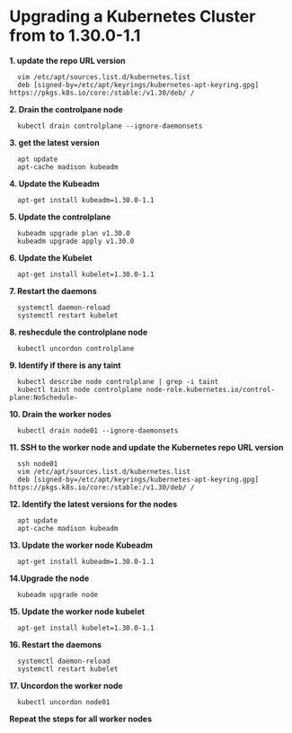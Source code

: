 # Upgrading a Kubernetes Cluster from to 1.30.0-1.1

**1. update the repo URL version** 
```shell
  vim /etc/apt/sources.list.d/kubernetes.list
  deb [signed-by=/etc/apt/keyrings/kubernetes-apt-keyring.gpg] https://pkgs.k8s.io/core:/stable:/v1.30/deb/ /
```
**2. Drain the controlpane node**
```
  kubectl drain controlplane --ignore-daemonsets
```
**3. get the latest version**
```shell
  apt update
  apt-cache madison kubeadm
```
**4. Update the Kubeadm**
```shell
  apt-get install kubeadm=1.30.0-1.1
```
**5. Update the controlplane**
```shell
  kubeadm upgrade plan v1.30.0
  kubeadm upgrade apply v1.30.0
```
**6. Update the Kubelet**
```shell
  apt-get install kubelet=1.30.0-1.1
```
**7. Restart the daemons**
```shell
  systemctl daemon-reload
  systemctl restart kubelet
```
**8. reshecdule the controlplane node**
```shell
  kubectl uncordon controlplane
```
**9. Identify if there is any taint**
```shell
  kubectl describe node controlplane | grep -i taint
  kubectl taint node controlplane node-role.kubernetes.io/control-plane:NoSchedule-
```
**10. Drain the worker nodes**
```shell
  kubectl drain node01 --ignore-daemonsets
```
**11. SSH to the worker node and update the Kubernetes repo URL version**
```shell
  ssh node01
  vim /etc/apt/sources.list.d/kubernetes.list
  deb [signed-by=/etc/apt/keyrings/kubernetes-apt-keyring.gpg] https://pkgs.k8s.io/core:/stable:/v1.30/deb/ /
```
**12. Identify the latest versions for the nodes**
```shell
  apt update
  apt-cache madison kubeadm
```
**13. Update the worker node Kubeadm**
```shell
  apt-get install kubeadm=1.30.0-1.1
```
**14.Upgrade the node**
```shell
  kubeadm upgrade node
```
**15. Update the worker node kubelet**
```shell
  apt-get install kubelet=1.30.0-1.1
```
**16. Restart the daemons**
```shell
  systemctl daemon-reload
  systemctl restart kubelet
```
**17. Uncordon the worker node**
```shell
  kubectl uncordon node01
```

__Repeat the steps for all worker nodes__
